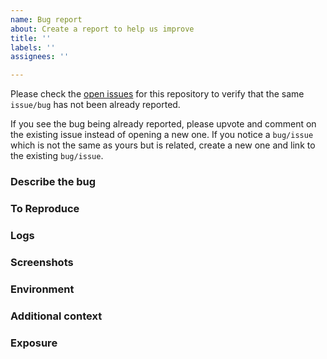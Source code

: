 ```yaml
---
name: Bug report
about: Create a report to help us improve
title: ''
labels: ''
assignees: ''

---
```


Please check the [open issues](https://github.com/GoogleCloudPlatform/bank-of-anthos/issues) for this repository to verify that the same `issue/bug` has not been already reported. 

If you see the bug being already reported, please upvote and comment on the existing issue instead of opening a new one. If you notice a `bug/issue` which is not the same as yours but is related, create a new one and link to the existing `bug/issue`.

### Describe the bug 
<!-- A clear and concise description of what the bug is. -->

### To Reproduce 
<!-- Steps to reproduce the behavior: -->
<!-- 1. Built image '...' -->
<!-- 2. Ran command '....' -->
<!-- 3. See error -->

### Logs  
<!-- Add logs to help explain your problem -->

### Screenshots 
<!-- If applicable, add screenshots to help explain your problem -->

### Environment 
<!--  - OS: [e.g. MacOS Big Sur v11.6] -->
<!--  - Kubernetes distribution, version: [e.g. minikube, GKE (Standard or Autopilot), EKS, AKS ... ] -->
<!--  - Any relevant tool version: [e.g. Docker v20.10.8] -->

### Additional context 
<!-- Add any other context about the problem here -->

### Exposure 
<!-- Is the bug intermittent, persistent? Is it widespread, local? -->
